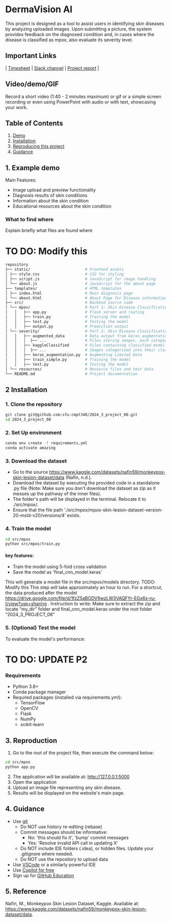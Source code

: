 # DermaVision AI
This project is designed as a tool to assist users in identifying skin diseases by analyzing uploaded images. Upon submitting a picture, the system provides feedback on the diagnosed condition and, in cases where the disease is classified as mpox, also evaluate its severity level. 


## Important Links

| [Timesheet](https://1sfu-my.sharepoint.com/:x:/g/personal/hamarneh_sfu_ca/Ea_oAN9CB_hBi3OZi4DQiaIBHtT-s4eWAng1HMl6Hh85kA?e=C4xfla) | [Slack channel](https://app.slack.com/client/T07K7SWL5A4/C07JS14AD43) | [Project report](https://www.overleaf.com/project/66d0b0532317a8cadc2e64f1) |

## Video/demo/GIF

Record a short video (1:40 - 2 minutes maximum) or gif or a simple screen recording or even using PowerPoint with audio or with text, showcasing your work.

## Table of Contents

1. [Demo](#demo)
2. [Installation](#installation)
3. [Reproducing this project](#repro)
4. [Guidance](#guide)

<a name="demo"></a>

## 1. Example demo

Main Features:

- Image upload and preview functionality
- Diagnosis results of skin conditions
- Information about the skin condition
- Educational resources about the skin condition

### What to find where

Explain briefly what files are found where

# TO DO: Modify this 
```bash
repository
├── static/                        # Frontend assets
│ ├── style.css                    # CSS for styling
│ ├── script.js                    # JavaScript for image handling
│ └── about.js                     # JavaScript for the about page
├── templates/                     # HTML templates
│ ├── index.html                   # Main diagnosis page
│ └── about.html                   # About Page for Disease information and team details
├── src/                           # Backend source code
│ └── mpox/                        # Part 1: Skin Disease Classification
│   │   ├── app.py                 # Flask server and routing
│   │   ├── train.py               # Training the model
│   │   ├── test.py                # Testing the model
│   │   ├── output.py              # Prediction output
│ └── severity/                    # Part 2: Skin Disease Classification
│   │   ├── augmented_data         # Data output from keras_augmentation.py 
│   │   │  ├── ...                 # Files storing images, each categorized into their class
│   │   ├── kaggleClassified       # Files containing classified model data
│   │   │  ├── ...                 # Images categorized into their class
│   │   ├── keras_augmentation.py  # Augmenting Limited Data
│   │   ├── train_simple.py        # Training the model
│   │   ├── test.py                # Testing the model
│ └── resources/                   # Resource files and test data
└── README.md                      # Project documentation
```

<a name="installation"></a>

## 2 Installation
### 1. Clone the repository

```bash
git clone git@github.com:sfu-cmpt340/2024_3_project_08.git
cd 2024_3_project_08
```

### 2. Set Up environment

```bash
conda env create -f requirements.yml
conda activate amazing
```

### 3. Download the dataset

- Go to the source  https://www.kaggle.com/datasets/nafin59/monkeypox-skin-lesion-dataset/data (Nafin, n.d.).
- Download the dataset by executing the provided code in a standalone .py file (Note: Make sure you don't download the dataset as zip as it messes up the pathway of the inner files).
- The folder's path will be displayed in the terminal. Relocate it to ./src/mpox/.
- Ensure that the file path './src/mpox/mpox-skin-lesion-dataset-version-20-msld-v20/versions/4' exists. 

### 4. Train the model

```bash
cd src/mpox
python src/mpox/train.py
```

#### key features:

- Train the model using 5-fold cross validation
- Save the model as 'final_cnn_model.keras'

This will generate a model file in the src/mpox/models directory.
TODO: Modify this 
This step will take approximately an hour to run. For a shortcut, the data produced after the model https://drive.google.com/file/d/1fzZ5aBODV9wzLW3VAQFYr-EGx6x-ru-t/view?usp=sharing . Instruction to write: Make sure to extract the zip and locate “my_dir” folder and final_cnn_model.keras under the root folder “2024_3_PROJECT_08”

### 5. (Optional) Test the model

To evaluate the model's performance:



# TO DO: UPDATE P2


### Requirements

- Python 3.8+
- Conda package manager
- Required packages (installed via requirements.yml):
  - TensorFlow
  - OpenCV
  - Flask
  - NumPy
  - scikit-learn

<a name="repro"></a>

## 3. Reproduction

1. Go to the root of the project file, then execute the command below: 

```bash
cd src/mpox
python app.py

```
2. The application will be available at: http://127.0.0.1:5000
3. Open the application 
4. Upload an image file representing any skin disease.
5. Results will be displayed on the website's main page.

<a name="guide"></a>

## 4. Guidance

- Use [git](https://git-scm.com/book/en/v2)
  - Do NOT use history re-editing (rebase)
  - Commit messages should be informative:
    - No: 'this should fix it', 'bump' commit messages
    - Yes: 'Resolve invalid API call in updating X'
  - Do NOT include IDE folders (.idea), or hidden files. Update your .gitignore where needed.
  - Do NOT use the repository to upload data
- Use [VSCode](https://code.visualstudio.com/) or a similarly powerful IDE
- Use [Copilot for free](https://dev.to/twizelissa/how-to-enable-github-copilot-for-free-as-student-4kal)
- Sign up for [GitHub Education](https://education.github.com/)

## 5. Reference

Nafin, M., Monkeypox Skin Lesion Dataset, Kaggle. Available at:
https://www.kaggle.com/datasets/nafin59/monkeypox-skin-lesion-dataset/data.


